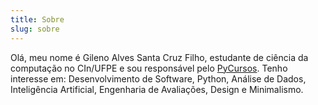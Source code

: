 ```yaml
---
title: Sobre
slug: sobre
---
```


Olá, meu nome é Gileno Alves Santa Cruz Filho, estudante de ciência da computação no CIn/UFPE e sou responsável pelo [PyCursos](http://pycursos.com). Tenho interesse em: Desenvolvimento de Software, Python, Análise de Dados, Inteligência Artificial, Engenharia de Avaliações, Design e Minimalismo.
